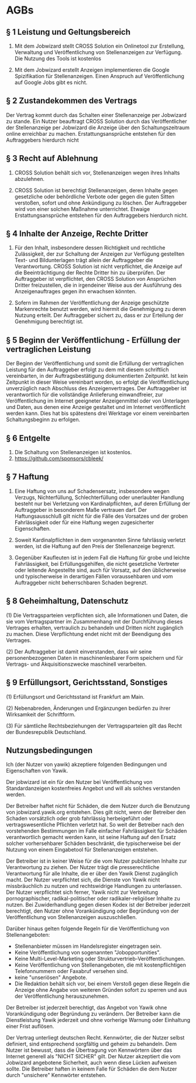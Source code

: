 # AGBs

## § 1 Leistung und Geltungsbereich
1. Mit dem Jobwizard stellt CROSS Solution ein Onlinetool zur Erstellung, Verwaltung und Veröffentlichung von Stellenanzeigen zur Verfügung. Die Nutzung des Tools ist kostenlos

2. Mit dem Jobwizard erstellt Anzeigen implementieren die Google Spizifikation für Stellenanzeigen. Einen Anspruch auf Veröffentlichung auf Google Jobs gibt es nicht. 

## § 2 Zustandekommen des Vertrags
Der Vertrag kommt durch das Schalten einer Stellenanzeige per Jobwizard zu stande. Ein Nutzer beauftragt CROSS Solution durch das Veröffentlicher der Stellenanzeige per Jobwizard die Anzeige über den Schaltungszeitraum online erreichbar zu machen. Erstattungsansprüche entstehen für den Auftraggebers hierdurch nicht

## § 3 Recht auf Ablehnung
1. CROSS Solution behält sich vor, Stellenanzeigen wegen ihres Inhalts abzulehnen. 

2. CROSS Solution ist berechtigt Stellenanzeigen, deren Inhalte gegen gesetzliche oder behördliche Verbote oder gegen die guten Sitten verstoßen, sofort und ohne Ankündigung zu löschen. Der Auftraggeber wird von einer solchen Maßnahme unterrichtet. Etwaige Erstattungsansprüche entstehen für den Auftraggebers hierdurch nicht.

## § 4 Inhalte der Anzeige, Rechte Dritter 
1. Für den Inhalt, insbesondere dessen Richtigkeit und rechtliche Zulässigkeit, der zur Schaltung der Anzeigen zur Verfügung gestellten Text- und Bildunterlagen trägt allein der Auftraggeber die Verantwortung. CROSS Solution ist nicht verpflichtet, die Anzeige auf die Beeinträchtigung der Rechte Dritter hin zu überprüfen. Der Auftraggeber ist verpflichtet, den CROSS Solution von Ansprüchen Dritter freizustellen, die in irgendeiner Weise aus der Ausführung des Anzeigenauftrages gegen ihn erwachsen könnten.

2. Sofern im Rahmen der Veröffentlichung der Anzeige geschützte Markenrechte benutzt werden, wird hiermit die Genehmigung zu deren Nutzung erteilt. Der Auftraggeber sichert zu, dass er zur Erteilung der Genehmigung berechtigt ist.

## § 5 Beginn der Veröffentlichung - Erfüllung der vertraglichen Leistung
Der Beginn der Veröffentlichung und somit die Erfüllung der vertraglichen Leistung für den Auftraggeber erfolgt zu dem mit diesem schriftlich vereinbarten, in der Auftragsbestätigung dokumentierten Zeitpunkt. Ist kein Zeitpunkt in dieser Weise vereinbart worden, so erfolgt die Veröffentlichung unverzüglich nach Abschluss des Anzeigenvertrages. Der Auftraggeber ist verantwortlich für die vollständige Anlieferung einwandfreier, zur Veröffentlichung im Internet geeigneter Anzeigenmittel oder von Unterlagen und Daten, aus denen eine Anzeige gestaltet und im Internet veröffentlicht werden kann. Dies hat bis spätestens drei Werktage vor einem vereinbarten Schaltungsbeginn zu erfolgen.

## § 6 Entgelte
1. Die Schaltung von Stellenanzeigen ist kostenlos.
2. https://github.com/sponsors/cbleek/

## § 7 Haftung
1. Eine Haftung von uns auf Schadensersatz, insbesondere wegen Verzugs, Nichterfüllung, Schlechterfüllung oder unerlaubter Handlung besteht nur bei Verletzung von Kardinalpflichten, auf deren Erfüllung der Auftraggeber in besonderem Maße vertrauen darf. Der Haftungsausschluß gilt nicht für die Fälle des Vorsatzes und der groben Fahrlässigkeit oder für eine Haftung wegen zugesicherter Eigenschaften.

2. Soweit Kardinalpflichten in dem vorgenannten Sinne fahrlässig verletzt werden, ist die Haftung auf den Preis der Stellenanzeige begrenzt.

3. Gegenüber Kaufleuten ist in jedem Fall die Haftung für grobe und leichte Fahrlässigkeit, bei Erfüllungsgehilfen, die nicht gesetzliche Vertreter oder leitende Angestellte sind, auch für Vorsatz, auf den üblicherweise und typischerweise in derartigen Fällen voraussehbaren und vom Auftraggeber nicht beherrschbaren Schaden begrenzt.

## § 8 Geheimhaltung, Datenschutz
(1) Die Vertragsparteien verpflichten sich, alle Informationen und Daten, die sie vom Vertragspartner im Zusammenhang mit der Durchführung dieses Vertrages erhalten, vertraulich zu behandeln und Dritten nicht zugänglich zu machen. Diese Verpflichtung endet nicht mit der Beendigung des Vertrages.

(2) Der Auftraggeber ist damit einverstanden, dass wir seine personenbezogenen Daten in maschinenlesbarer Form speichern und für Vertrags- und Akquisitionszwecke maschinell verarbeiten.

## § 9 Erfüllungsort, Gerichtsstand, Sonstiges
(1) Erfüllungsort und Gerichtsstand ist Frankfurt am Main.

(2) Nebenabreden, Änderungen und Ergänzungen bedürfen zu ihrer Wirksamkeit der Schriftform.

(3) Für sämtliche Rechtsbeziehungen der Vertragsparteien gilt das Recht der Bundesrepublik Deutschland.

## Nutzungsbedingungen

Ich (der Nutzer von yawik) akzeptiere folgenden Bedingungen und Eigenschaften von Yawik.

Der jobwizard ist ein für den Nutzer bei Veröffentlichung von Standardanzeigen kostenfreies Angebot und will als solches verstanden werden.

Der Betreiber haftet nicht für Schäden, die dem Nutzer durch die Benutzung von jobwizard.yawik.org entstehen. Dies gilt nicht, wenn der Betreiber den Schaden vorsätzlich oder grob fahrlässig herbeigeführt oder vertragswesentliche Pflichten verletzt hat. So weit der Betreiber nach den vorstehenden Bestimmungen im Falle einfacher Fahrlässigkeit für Schäden verantwortlich gemacht werden kann, ist seine Haftung auf den Ersatz solcher vorhersehbarer Schäden beschränkt, die typischerweise bei der Nutzung von einem Eingabetool für Stellenanzeigen entstehen.

Der Betreiber ist in keiner Weise für die vom Nutzer publizierten Inhalte zur Verantwortung zu ziehen. Der Nutzer trägt die presserechtliche Verantwortung für alle Inhalte, die er über den Yawik Dienst zugänglich macht. Der Nutzer verpflichtet sich, die Dienste von Yawik nicht missbräuchlich zu nutzen und rechtswidrige Handlungen zu unterlassen. Der Nutzer verpflichtet sich ferner, Yawik nicht zur Verbreitung pornographischer, radikal-politischer oder radikaler-religiöser Inhalte zu nutzen. Bei Zuwiderhandlung gegen diesen Kodex ist der Betreiber jederzeit berechtigt, den Nutzer ohne Vorankündigung oder Begründung von der Veröffentlichung von Stellenanzeigen auszuschließen.

Darüber hinaus gelten folgende Regeln für die Veröffentlichung von Stellenangeboten:

- Stellenanbieter müssen im Handelsregister eingetragen sein.
- Keine Veröffentlichung von sogenannten "Jobopportunities".
- Keine Multi-Level-Marketing oder Strukturvertrieb-Veröffentlichungen.
- Keine Veröffentlichung von Stellenangeboten, die mit kostenpflichtigen Telefonnummern oder Faxabruf versehen sind.
- keine "unseriösen" Angebote.
- Die Redaktion behält sich vor, bei einem Verstoß gegen diese Regeln die Anzeige ohne Angabe von weiteren Gründen sofort zu sperren und aus der Veröffentlichung herauszunehmen.

Der Betreiber ist jederzeit berechtigt, das Angebot von Yawik ohne Vorankündigung oder Begründung zu verändern. Der Betreiber kann die Dienstleistung Yawik jederzeit und ohne vorherige Warnung oder Einhaltung einer Frist auflösen.

Der Vertrag unterliegt deutschen Recht. Kennwörter, die der Nutzer selbst definiert, sind entsprechend sorgfältig und geheim zu behandeln. Dem Nutzer ist bewusst, dass die Übertragung von Kennwörtern über das Internet generell als "NICHT SICHER" gilt. Der Nutzer akzeptiert die vom Jobwizard angebotene Sicherheit, auch wenn diese Lücken aufweisen sollte. Die Betreiber haften in keinem Falle für Schäden die dem Nutzer durch "unsichere" Kennwörter entstehen.
